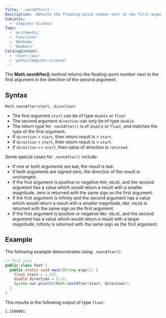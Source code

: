 ```yaml
---
Title: '.nextAfter()'
Description: 'Returns the floating-point number next to the first argument in the direction of the second argument.'
Subjects:
  - 'Computer Science'
Tags:
  - 'Arithmetic'
  - 'Functions'
  - 'Methods'
  - 'Numbers'
CatalogContent:
  - 'learn-java'
  - 'paths/computer-science'
---
```


The **Math.nextAfter()** method returns the floating-point number next to the first argument in the direction of the second argument.

## Syntax

```pseudo
Math.nextAfter(start, direction)
```

- The first argument `start` can be of type `double` or `float`
- The second argument `direction` can only be of type `double`.
- The return type for `.nextAfter()` is of `double` or `float`, and matches the type of the first argument.
- If `direction` > `start`, then return result is > `start`.
- If `direction` < `start`, then return result is < `start`.
- If `direction` == `start`, then value of direction is `returned`.

Some special cases for `.nextAfter()` include:

- If one or both arguments are `NaN`, the result is `NaN`.
- If both arguments are signed zero, the direction of the result is unchanged.
- If the first argument is positive or negative `MIN_VALUE`, and the second argument has a value which would return a result with a smaller magnitude, zero is returned with the same sign as the first argument.
- If the first argument is infinity and the second argument has a value which would return a result with a smaller magnitude, `MAX_VALUE` is returned with the same sign as the first argument.
- If the first argument is positive or negative `MAX_VALUE`, and the second argument has a value which would return a result with a larger magnitude, infinity is returned with the same sign as the first argument.

## Example

The following example demonstrates using `.nextAfter()`:

```java
// Test.java
public class Test {
  public static void main(String args[]) {
    float start = 1.15f;
    double direction = 5.37;
    System.out.println(Math.nextAfter(start, direction));
  }
}
```

This results in the following output of type `float`:

```shell
1.1500001
```
